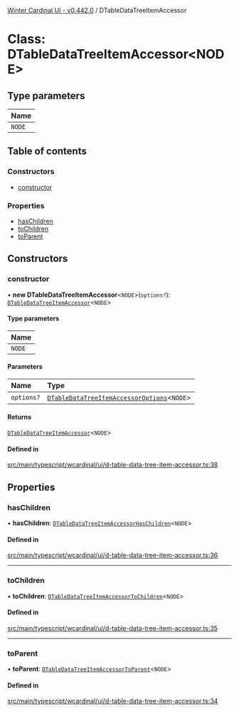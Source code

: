 [Winter Cardinal UI - v0.442.0](../index.md) / DTableDataTreeItemAccessor

# Class: DTableDataTreeItemAccessor\<NODE\>

## Type parameters

| Name |
| :------ |
| `NODE` |

## Table of contents

### Constructors

- [constructor](DTableDataTreeItemAccessor.md#constructor)

### Properties

- [hasChildren](DTableDataTreeItemAccessor.md#haschildren)
- [toChildren](DTableDataTreeItemAccessor.md#tochildren)
- [toParent](DTableDataTreeItemAccessor.md#toparent)

## Constructors

### constructor

• **new DTableDataTreeItemAccessor**\<`NODE`\>(`options?`): [`DTableDataTreeItemAccessor`](DTableDataTreeItemAccessor.md)\<`NODE`\>

#### Type parameters

| Name |
| :------ |
| `NODE` |

#### Parameters

| Name | Type |
| :------ | :------ |
| `options?` | [`DTableDataTreeItemAccessorOptions`](../interfaces/DTableDataTreeItemAccessorOptions.md)\<`NODE`\> |

#### Returns

[`DTableDataTreeItemAccessor`](DTableDataTreeItemAccessor.md)\<`NODE`\>

#### Defined in

[src/main/typescript/wcardinal/ui/d-table-data-tree-item-accessor.ts:38](https://github.com/winter-cardinal/winter-cardinal-ui/blob/v0.442.0/src/main/typescript/wcardinal/ui/d-table-data-tree-item-accessor.ts#L38)

## Properties

### hasChildren

• **hasChildren**: [`DTableDataTreeItemAccessorHasChildren`](../index.md#dtabledatatreeitemaccessorhaschildren)\<`NODE`\>

#### Defined in

[src/main/typescript/wcardinal/ui/d-table-data-tree-item-accessor.ts:36](https://github.com/winter-cardinal/winter-cardinal-ui/blob/v0.442.0/src/main/typescript/wcardinal/ui/d-table-data-tree-item-accessor.ts#L36)

___

### toChildren

• **toChildren**: [`DTableDataTreeItemAccessorToChildren`](../index.md#dtabledatatreeitemaccessortochildren)\<`NODE`\>

#### Defined in

[src/main/typescript/wcardinal/ui/d-table-data-tree-item-accessor.ts:35](https://github.com/winter-cardinal/winter-cardinal-ui/blob/v0.442.0/src/main/typescript/wcardinal/ui/d-table-data-tree-item-accessor.ts#L35)

___

### toParent

• **toParent**: [`DTableDataTreeItemAccessorToParent`](../index.md#dtabledatatreeitemaccessortoparent)\<`NODE`\>

#### Defined in

[src/main/typescript/wcardinal/ui/d-table-data-tree-item-accessor.ts:34](https://github.com/winter-cardinal/winter-cardinal-ui/blob/v0.442.0/src/main/typescript/wcardinal/ui/d-table-data-tree-item-accessor.ts#L34)
